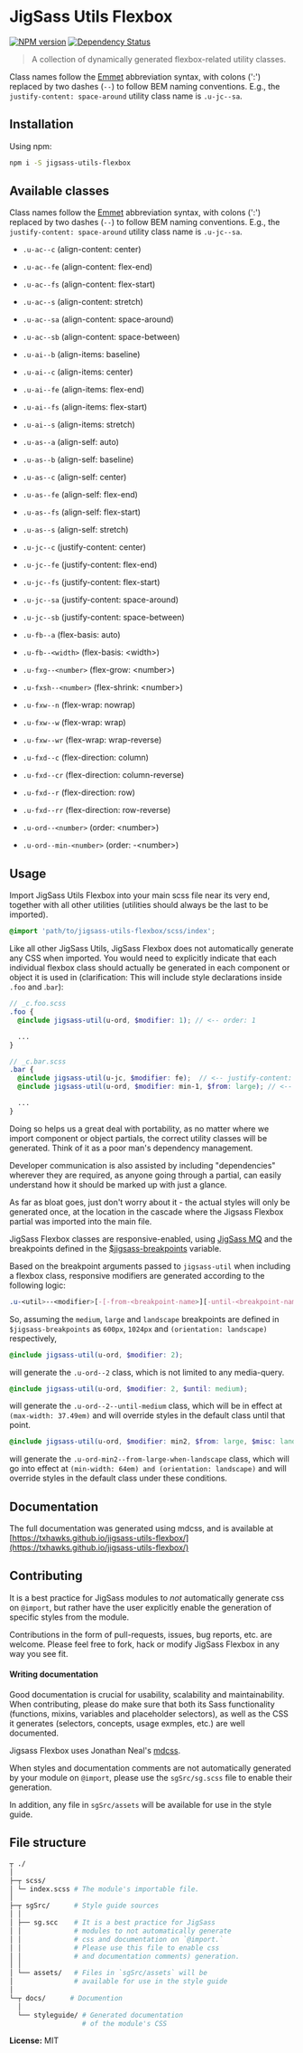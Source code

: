 # JigSass Utils Flexbox
[![NPM version][npm-image]][npm-url]  [![Dependency Status][daviddm-image]][daviddm-url]   

  > A collection of dynamically generated flexbox-related utility classes.

Class names follow the [Emmet](http://docs.emmet.io/cheat-sheet/) abbreviation
syntax, with colons (':') replaced by two dashes (`--`) to follow BEM naming
conventions.
E.g., the `justify-content: space-around` utility class name is `.u-jc--sa`.


## Installation

Using npm:

```sh
npm i -S jigsass-utils-flexbox
```


## Available classes

Class names follow the [Emmet](http://docs.emmet.io/cheat-sheet/) abbreviation
syntax, with colons (':') replaced by two dashes (`--`) to follow BEM naming
conventions.
E.g., the `justify-content: space-around` utility class name is `.u-jc--sa`.

  - `.u-ac--c` (align-content: center)
  - `.u-ac--fe` (align-content: flex-end)
  - `.u-ac--fs` (align-content: flex-start)
  - `.u-ac--s` (align-content: stretch)
  - `.u-ac--sa` (align-content: space-around)
  - `.u-ac--sb` (align-content: space-between)


  - `.u-ai--b` (align-items: baseline)
  - `.u-ai--c` (align-items: center)
  - `.u-ai--fe` (align-items: flex-end)
  - `.u-ai--fs` (align-items: flex-start)
  - `.u-ai--s` (align-items: stretch)


  - `.u-as--a` (align-self: auto)
  - `.u-as--b` (align-self: baseline)
  - `.u-as--c` (align-self: center)
  - `.u-as--fe` (align-self: flex-end)
  - `.u-as--fs` (align-self: flex-start)
  - `.u-as--s` (align-self: stretch)


  - `.u-jc--c` (justify-content: center)
  - `.u-jc--fe` (justify-content: flex-end)
  - `.u-jc--fs` (justify-content: flex-start)
  - `.u-jc--sa` (justify-content: space-around)
  - `.u-jc--sb` (justify-content: space-between)


  - `.u-fb--a` (flex-basis: auto)
  - `.u-fb--<width>` (flex-basis: &lt;width>)


  - `.u-fxg--<number>` (flex-grow: &lt;number>)
  - `.u-fxsh--<number>` (flex-shrink: &lt;number>)


  - `.u-fxw--n` (flex-wrap: nowrap)
  - `.u-fxw--w` (flex-wrap: wrap)
  - `.u-fxw--wr` (flex-wrap: wrap-reverse)


  - `.u-fxd--c` (flex-direction: column)
  - `.u-fxd--cr` (flex-direction: column-reverse)
  - `.u-fxd--r` (flex-direction: row)
  - `.u-fxd--rr` (flex-direction: row-reverse)


  - `.u-ord--<number>` (order: &lt;number>)
  - `.u-ord--min-<number>` (order: -&lt;number>)


## Usage

Import JigSass Utils Flexbox into your main scss file near its very end, together with all
other utilities (utilities should always be the last to be imported).

```scss
@import 'path/to/jigsass-utils-flexbox/scss/index';
```

Like all other JigSass Utils, JigSass Flexbox does not automatically generate any CSS
when imported. You would need to explicitly indicate that each individual flexbox
class should actually be generated in each component or object it is used in
(clarification: This will include style declarations inside `.foo` and .`bar`):

```scss
// _c.foo.scss
.foo {
  @include jigsass-util(u-ord, $modifier: 1); // <-- order: 1

  ...
}
```

```scss
// _c.bar.scss
.bar {
  @include jigsass-util(u-jc, $modifier: fe);  // <-- justify-content: flex-end
  @include jigsass-util(u-ord, $modifier: min-1, $from: large); // <-- ordr: -1 from large bp and on.

  ...
}
```

Doing so helps us a great deal with portability, as no matter where we import component or object
partials, the correct utility classes will be generated. Think of it as a poor man's dependency
management.

Developer communication is also assisted by including "dependencies" wherever they are required,
as anyone going through a partial, can easily understand how it should be marked up with just a
glance.

As far as bloat goes, just don't worry about it - the actual styles will only be generated once,
at the location in the cascade where the Jigsass Flexbox partial was imported into the main file.


JigSass Flexbox classes are responsive-enabled, using [JigSass MQ](https://txhawks.github.io/jigsass-tools-mq/)
and the breakpoints defined in the [$jigsass-breakpoints](https://txhawks.github.io/jigsass-tools-mq/#variable-jigsass-breakpoints) variable.

Based on the breakpoint arguments passed to `jigsass-util` when including a flexbox class, responsive
modifiers are generated according to the following logic:

```scss
.u-<util>--<modifier>[-[-from-<breakpoint-name>][-until-<breakpoint-name>][-misc-<breakpoint-name>]]
```

So, assuming the `medium`, `large` and `landscape` breakpoints are defined in `$jigsass-breakpoints`
as `600px`, `1024px` and `(orientation: landscape)` respectively,

```scss
@include jigsass-util(u-ord, $modifier: 2);
```
will generate the `.u-ord--2` class, which is not limited to any media-query.

```scss
@include jigsass-util(u-ord, $modifier: 2, $until: medium);
```

will generate the `.u-ord--2--until-medium` class, which will be in effect at
`(max-width: 37.49em)` and will override styles in the default class until that point.

```scss
@include jigsass-util(u-ord, $modifier: min2, $from: large, $misc: landscape);
```

will generate the `.u-ord-min2--from-large-when-landscape` class, which will go into
effect at `(min-width: 64em) and (orientation: landscape)` and will override styles in the default
class under these  conditions.


## Documentation

The full documentation was generated using mdcss, and is available at 
[https://txhawks.github.io/jigsass-utils-flexbox/](https://txhawks.github.io/jigsass-utils-flexbox/)

## Contributing

It is a best practice for JigSass modules to *not* automatically generate css on `@import`, but 
rather have the user explicitly enable the generation of specific styles from the module.

Contributions in the form of pull-requests, issues, bug reports, etc. are welcome.
Please feel free to fork, hack or modify JigSass Flexbox in any way you see fit.

#### Writing documentation

Good documentation is crucial for usability, scalability and maintainability. When 
contributing, please do make sure that both its Sass functionality (functions, mixins, 
variables and placeholder selectors), as well as the CSS it generates (selectors, 
concepts, usage exmples, etc.) are well documented.

Jigsass Flexbox uses Jonathan Neal's [mdcss](//github.com/jonathantneal/mdcss).

When styles and documentation comments are not automatically generated by your module on `@import`,
please use the `sgSrc/sg.scss` file to enable their generation.

In addition, any file in `sgSrc/assets` will be available for use in the style guide.



## File structure
```bash
┬ ./
│
├─┬ scss/ 
│ └─ index.scss # The module's importable file.
│
├─┬ sgSrc/      # Style guide sources
│ │
│ ├── sg.scc    # It is a best practice for JigSass 
│ │             # modules to not automatically generate 
│ │             # css and documentation on `@import.` 
│ │             # Please use this file to enable css
│ │             # and documentation comments) generation.
│ │
│ └── assets/   # Files in `sgSrc/assets` will be 
│               # available for use in the style guide
│
└─┬ docs/      # Documention
  │
  └── styleguide/ # Generated documentation 
                  # of the module's CSS
```





**License:** MIT



[npm-image]: https://badge.fury.io/js/jigsass-utils-flexbox.svg
[npm-url]: https://npmjs.org/package/jigsass-utils-flexbox

[daviddm-image]: https://david-dm.org/TxHawks/jigsass-utils-flexbox.svg?theme=shields.io
[daviddm-url]: https://david-dm.org/TxHawks/jigsass-utils-flexbox
